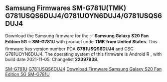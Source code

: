 <h2>Samsung Firmwares SM-G781U(TMK) G781USQS6DUJ4/G781UOYN6DUJ4/G781USQS6DUJ4</h2>
Download the Samsung firmware for the ✅ <strong>Samsung Galaxy S20 Fan Edition 5G </strong> ⭐ <strong>SM-G781U</strong> with product code <strong>TMK</strong> <strong> from United States</strong>. This firmware has version number PDA <strong>G781USQS6DUJ4</strong> and CSC G781UOYN6DUJ4. The operating system of this firmware is Android R , with build date 2021-11-05. Changelist <strong>22397938</strong>.


[SM-G781U](https://samfirm.shop/samsung/model/SM-G781U)
[G781USQS6DUJ4](https://samfirm.shop/samsung/pda/G781USQS6DUJ4)
[Download Firmware Samsung Galaxy S20 Fan Edition 5G SM-G781U](https://samfirm.shop/samsung/firmware/472089)
